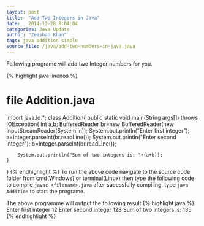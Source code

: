 ```yaml
---
layout: post
title:  "Add Two Integers in Java"
date:   2014-12-28 8:04:04
categories: Java Update
author: "Zeeshan Khan"
tags: java addition simple
source_file: /java/add-two-numbers-in-java.java
---
```

Following programe will add two Integer numbers for you.

{% highlight java linenos %}
# file Addition.java
import java.io.*;
class Addition{
	public static void main(String args[]) throws IOException{
		int a,b;
		BufferedReader br=new BufferedReader(new InputStreamReader(System.in));
		System.out.println("Enter first integer");
		a=Integer.parseInt(br.readLine());
		System.out.println("Enter second integer");
		b=Integer.parseInt(br.readLine());
		
		System.out.println("Sum of two integers is: "+(a+b));
	}
}
{% endhighlight %}
To run the above code navigate to the source code folder from cmd(Windows) or terminal(Linux) then
type the following code to compile
`javac <filename>.java`
after sucessfully compiling, type `java Addition` to start the programe.

The above programme will output the following result
{% highlight java %}
Enter first integer
12
Enter second integer
123
Sum of two integers is: 135
{% endhighlight %}
